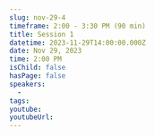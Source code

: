 ```yaml
---
slug: nov-29-4
timeframe: 2:00 - 3:30 PM (90 min)
title: Session 1
datetime: 2023-11-29T14:00:00.000Z
date: Nov 29, 2023
time: 2:00 PM
isChild: false
hasPage: false
speakers:
  -
tags:
youtube:
youtubeUrl:
---
```


